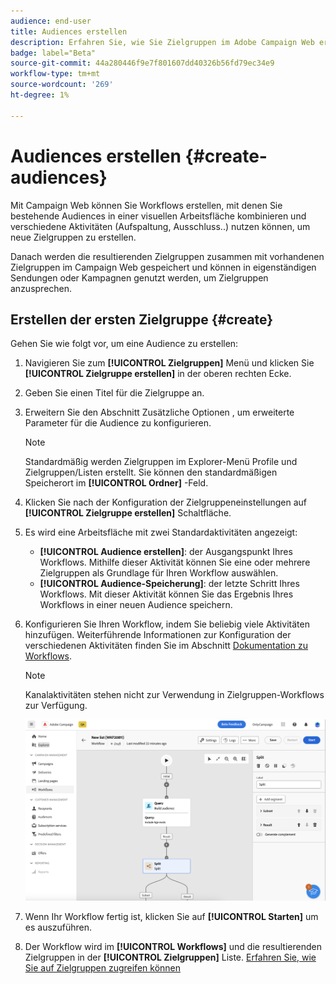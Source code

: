 ```yaml
---
audience: end-user
title: Audiences erstellen
description: Erfahren Sie, wie Sie Zielgruppen im Adobe Campaign Web erstellen
badge: label="Beta"
source-git-commit: 44a280446f9e7f801607dd40326b56fd79ec34e9
workflow-type: tm+mt
source-wordcount: '269'
ht-degree: 1%

---
```



# Audiences erstellen {#create-audiences}

Mit Campaign Web können Sie Workflows erstellen, mit denen Sie bestehende Audiences in einer visuellen Arbeitsfläche kombinieren und verschiedene Aktivitäten (Aufspaltung, Ausschluss..) nutzen können, um neue Zielgruppen zu erstellen.

Danach werden die resultierenden Zielgruppen zusammen mit vorhandenen Zielgruppen im Campaign Web gespeichert und können in eigenständigen Sendungen oder Kampagnen genutzt werden, um Zielgruppen anzusprechen.

## Erstellen der ersten Zielgruppe {#create}

Gehen Sie wie folgt vor, um eine Audience zu erstellen:

1. Navigieren Sie zum **[!UICONTROL Zielgruppen]** Menü und klicken Sie **[!UICONTROL Zielgruppe erstellen]** in der oberen rechten Ecke.
1. Geben Sie einen Titel für die Zielgruppe an.
1. Erweitern Sie den Abschnitt Zusätzliche Optionen , um erweiterte Parameter für die Audience zu konfigurieren.

   >[!NOTE]
   >
   >Standardmäßig werden Zielgruppen im Explorer-Menü Profile und Zielgruppen/Listen erstellt. Sie können den standardmäßigen Speicherort im **[!UICONTROL Ordner]** -Feld.

1. Klicken Sie nach der Konfiguration der Zielgruppeneinstellungen auf **[!UICONTROL Zielgruppe erstellen]** Schaltfläche.

1. Es wird eine Arbeitsfläche mit zwei Standardaktivitäten angezeigt:

   * **[!UICONTROL Audience erstellen]**: der Ausgangspunkt Ihres Workflows. Mithilfe dieser Aktivität können Sie eine oder mehrere Zielgruppen als Grundlage für Ihren Workflow auswählen.
   * **[!UICONTROL Audience-Speicherung]**: der letzte Schritt Ihres Workflows. Mit dieser Aktivität können Sie das Ergebnis Ihres Workflows in einer neuen Audience speichern.

1. Konfigurieren Sie Ihren Workflow, indem Sie beliebig viele Aktivitäten hinzufügen. Weiterführende Informationen zur Konfiguration der verschiedenen Aktivitäten finden Sie im Abschnitt [Dokumentation zu Workflows](../workflows/activities/about-activities.md).

   >[!NOTE]
   >
   >Kanalaktivitäten stehen nicht zur Verwendung in Zielgruppen-Workflows zur Verfügung.

   ![](assets/audience-creation-canvas.png)

1. Wenn Ihr Workflow fertig ist, klicken Sie auf **[!UICONTROL Starten]** um es auszuführen.

1. Der Workflow wird im **[!UICONTROL Workflows]** und die resultierenden Zielgruppen in der **[!UICONTROL Zielgruppen]** Liste. [Erfahren Sie, wie Sie auf Zielgruppen zugreifen können](access-audiences.md)
